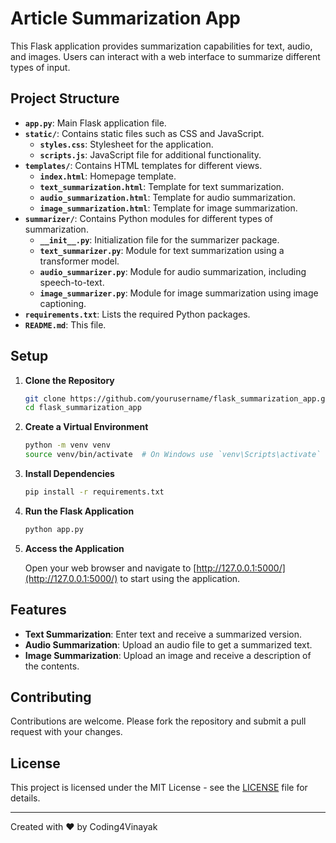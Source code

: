 
# Article Summarization App

This Flask application provides summarization capabilities for text, audio, and images. Users can interact with a web interface to summarize different types of input.

## Project Structure

- **`app.py`**: Main Flask application file.
- **`static/`**: Contains static files such as CSS and JavaScript.
  - **`styles.css`**: Stylesheet for the application.
  - **`scripts.js`**: JavaScript file for additional functionality.
- **`templates/`**: Contains HTML templates for different views.
  - **`index.html`**: Homepage template.
  - **`text_summarization.html`**: Template for text summarization.
  - **`audio_summarization.html`**: Template for audio summarization.
  - **`image_summarization.html`**: Template for image summarization.
- **`summarizer/`**: Contains Python modules for different types of summarization.
  - **`__init__.py`**: Initialization file for the summarizer package.
  - **`text_summarizer.py`**: Module for text summarization using a transformer model.
  - **`audio_summarizer.py`**: Module for audio summarization, including speech-to-text.
  - **`image_summarizer.py`**: Module for image summarization using image captioning.
- **`requirements.txt`**: Lists the required Python packages.
- **`README.md`**: This file.

## Setup

1. **Clone the Repository**

   ```bash
   git clone https://github.com/yourusername/flask_summarization_app.git
   cd flask_summarization_app
   ```

2. **Create a Virtual Environment**

   ```bash
   python -m venv venv
   source venv/bin/activate  # On Windows use `venv\Scripts\activate`
   ```

3. **Install Dependencies**

   ```bash
   pip install -r requirements.txt
   ```

4. **Run the Flask Application**

   ```bash
   python app.py
   ```

5. **Access the Application**

   Open your web browser and navigate to [http://127.0.0.1:5000/](http://127.0.0.1:5000/) to start using the application.

## Features

- **Text Summarization**: Enter text and receive a summarized version.
- **Audio Summarization**: Upload an audio file to get a summarized text.
- **Image Summarization**: Upload an image and receive a description of the contents.

## Contributing

Contributions are welcome. Please fork the repository and submit a pull request with your changes.

## License

This project is licensed under the MIT License - see the [LICENSE](LICENSE) file for details.

---

Created with ❤️ by Coding4Vinayak
